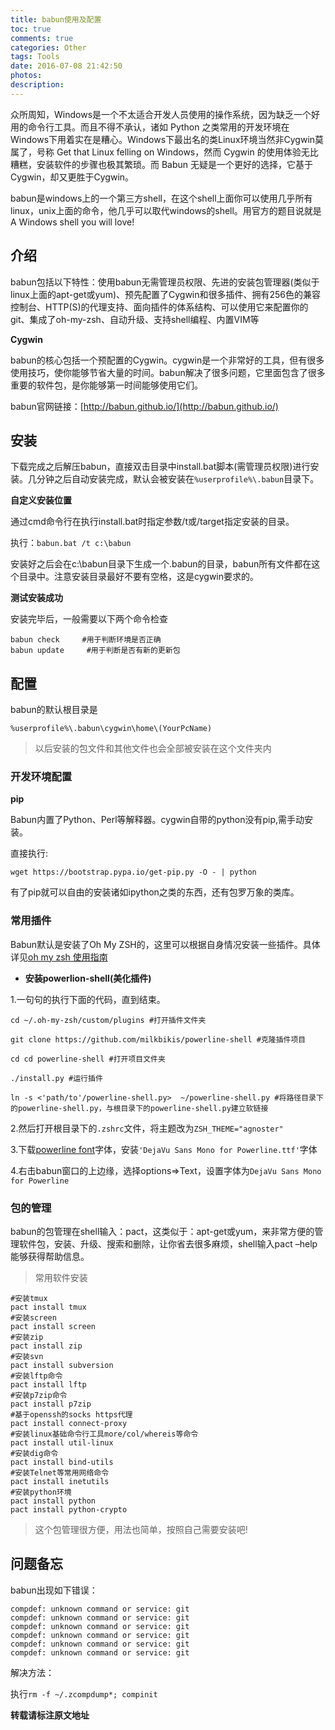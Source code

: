 ```yaml
---
title: babun使用及配置
toc: true
comments: true
categories: Other
tags: Tools
date: 2016-07-08 21:42:50
photos:
description:
---
```

众所周知，Windows是一个不太适合开发人员使用的操作系统，因为缺乏一个好用的命令行工具。而且不得不承认，诸如 Python 之类常用的开发环境在Windows下用着实在是糟心。Windows下最出名的类Linux环境当然非Cygwin莫属了，号称 Get that Linux felling on Windows，然而 Cygwin 的使用体验无比糟糕，安装软件的步骤也极其繁琐。而 Babun 无疑是一个更好的选择，它基于Cygwin，却又更胜于Cygwin。

babun是windows上的一个第三方shell，在这个shell上面你可以使用几乎所有linux，unix上面的命令，他几乎可以取代windows的shell。用官方的题目说就是A Windows shell you will love!
<!--more-->

## 介绍

babun包括以下特性：使用babun无需管理员权限、先进的安装包管理器(类似于linux上面的apt-get或yum)、预先配置了Cygwin和很多插件、拥有256色的兼容控制台、HTTP(S)的代理支持、面向插件的体系结构、可以使用它来配置你的git、集成了oh-my-zsh、自动升级、支持shell编程、内置VIM等

**Cygwin**

babun的核心包括一个预配置的Cygwin。cygwin是一个非常好的工具，但有很多使用技巧，使你能够节省大量的时间。babun解决了很多问题，它里面包含了很多重要的软件包，是你能够第一时间能够使用它们。

babun官网链接：[http://babun.github.io/](http://babun.github.io/)

## 安装

下载完成之后解压babun，直接双击目录中install.bat脚本(需管理员权限)进行安装。几分钟之后自动安装完成，默认会被安装在`%userprofile%\.babun`目录下。

**自定义安装位置**

通过cmd命令行在执行install.bat时指定参数/t或/target指定安装的目录。

执行：`babun.bat /t c:\babun`

安装好之后会在c:\babun目录下生成一个.babun的目录，babun所有文件都在这个目录中。注意安装目录最好不要有空格，这是cygwin要求的。

**测试安装成功**

安装完毕后，一般需要以下两个命令检查

```shell
babun check     #用于判断环境是否正确
babun update     #用于判断是否有新的更新包
```

## 配置

babun的默认根目录是

```
%userprofile%\.babun\cygwin\home\(YourPcName) 
```

>以后安装的包文件和其他文件也会全部被安装在这个文件夹内

### 开发环境配置

**pip**

Babun内置了Python、Perl等解释器。cygwin自带的python没有pip,需手动安装。

直接执行:

```shell
wget https://bootstrap.pypa.io/get-pip.py -O - | python
```

有了pip就可以自由的安装诸如ipython之类的东西，还有包罗万象的类库。

### 常用插件

Babun默认是安装了Oh My ZSH的，这里可以根据自身情况安装一些插件。具体详见[oh my zsh 使用指南](http://lion1ou.win/2016/07/09/)

* **安装powerlion-shell(美化插件)**

1.一句句的执行下面的代码，直到结束。

```shell
cd ~/.oh-my-zsh/custom/plugins #打开插件文件夹

git clone https://github.com/milkbikis/powerline-shell #克隆插件项目

cd cd powerline-shell #打开项目文件夹

./install.py #运行插件

ln -s <'path/to'/powerline-shell.py>  ~/powerline-shell.py #将路径目录下的powerline-shell.py，与根目录下的powerline-shell.py建立软链接

```

2.然后打开根目录下的`.zshrc`文件，将主题改为`ZSH_THEME="agnoster"`

3.下载[powerline font](https://github.com/powerline/fonts)字体，安装`'DejaVu Sans Mono for Powerline.ttf'`字体

4.右击babun窗口的上边缘，选择options=>Text，设置字体为`DejaVu Sans Mono for Powerline`


### 包的管理

babun的包管理在shell输入：pact，这类似于：apt-get或yum，来非常方便的管理软件包，安装、升级、搜索和删除，让你省去很多麻烦，shell输入pact –help能够获得帮助信息。

>常用软件安装

```shell
#安装tmux
pact install tmux        
#安装screen
pact install screen
#安装zip
pact install zip
#安装svn
pact install subversion
#安装lftp命令
pact install lftp
#安装p7zip命令
pact install p7zip
#基于openssh的socks https代理
pact install connect-proxy
#安装linux基础命令行工具more/col/whereis等命令
pact install util-linux    
#安装dig命令
pact install bind-utils
#安装Telnet等常用网络命令
pact install inetutils  
#安装python环境
pact install python        
pact install python-crypto
```

>这个包管理很方便，用法也简单，按照自己需要安装吧!


## 问题备忘

babun出现如下错误：
```shell
compdef: unknown command or service: git
compdef: unknown command or service: git
compdef: unknown command or service: git
compdef: unknown command or service: git
compdef: unknown command or service: git
compdef: unknown command or service: git
```
解决方法：

执行`rm -f ~/.zcompdump*; compinit`

**转载请标注原文地址**




